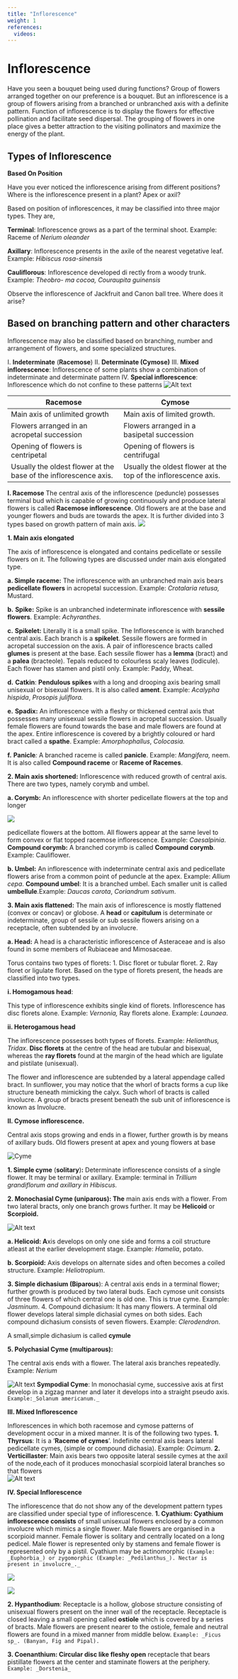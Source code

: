 ```yaml
---
title: "Inflorescence"
weight: 1
references:
  videos:
---
```


# Inflorescence

Have you seen a bouquet being used during functions? Group of flowers arranged together on our preference is a bouquet. But an inflorescence is a group of flowers arising from a branched or unbranched axis with a definite pattern. Function of inflorescence is to display the flowers for effective pollination and facilitate seed dispersal. The grouping of flowers in one place gives a better attraction to the visiting pollinators and maximize the energy of the plant.

## Types of Inflorescence

**Based On Position**

Have you ever noticed the inflorescence arising from different positions? Where is the inflorescence present in a plant? Apex or axil?

Based on position of inflorescences, it may be classified into three major types. They are,

**Terminal**: Inflorescence grows as a part of the terminal shoot. Example: Raceme of _Nerium oleander_

**Axillary**: Inflorescence presents in the axile of the nearest vegetative leaf. Example: _Hibiscus rosa-sinensis_

**Cauliflorous**: Inflorescence developed di rectly from a woody trunk. Example: _Theobro- ma cocoa, Couraupita guinensis_

Observe the inflorescence of Jackfruit and Canon ball tree. Where does it arise?

## Based on branching pattern and other characters

Inflorescence may also be classified based on branching, number and arrangement of flowers, and some specialized structures.

I. **Indeterminate** (**Racemose**)
II. **Determinate (Cymose)**
III. **Mixed inflorescence**: Inflorescence of some plants show a combination of indeterminate and determinate pattern
IV. **Special inflorescence**: Inflorescence which do not confine to these patterns
![Alt text](4.2.png)

| **Racemose**                                                     | **Cymose**                                                      |
| ---------------------------------------------------------------- | --------------------------------------------------------------- |
| Main axis of unlimited growth                                    | Main axis of limited growth.                                    |
| Flowers arranged in an acropetal succession                      | Flowers arranged in a basipetal succession                      |
| Opening of flowers is centripetal                                | Opening of flowers is centrifugal                               |
| Usually the oldest flower at the base of the inflorescence axis. | Usually the oldest flower at the top of the inflorescence axis. |

**I. Racemose** The central axis of the inflorescence (peduncle) possesses terminal bud which is capable of growing continuously and produce lateral flowers is called **Racemose inflorescence**. Old flowers are at the base and younger flowers and buds are towards the apex. It is further divided into 3 types based on growth pattern of main axis.
![](4.3.png)

**1. Main axis elongated**

The axis of inflorescence is elongated and contains pedicellate or sessile flowers on it. The following types are discussed under main axis elongated type.

**a. Simple raceme:** The inflorescence with an unbranched main axis bears **pedicellate flowers** in acropetal succession. Example: _Crotalaria retusa,_ Mustard.

**b.** **Spike:** Spike is an unbranched indeterminate inflorescence with **sessile flowers**. Example: _Achyranthes._

**c.** **Spikelet:** Literally it is a small spike. The Inflorescence is with branched central axis. Each branch is a **spikelet**. Sessile flowers are formed in acropetal succession on the axis. A pair of inflorescence bracts called **glumes** is present at the base. Each sessile flower has a **lemma** (bract) and a **palea** (bracteole). Tepals reduced to colourless scaly leaves (lodicule). Each flower has stamen and pistil only. Example: Paddy, Wheat.

**d.** **Catkin**: **Pendulous spikes** with a long and drooping axis bearing small unisexual or bisexual flowers. It is also called **ament**. Example: _Acalypha hispida_, _Prosopis juliflora._

**e.** **Spadix:** An inflorescence with a fleshy or thickened central axis that possesses many unisexual sessile flowers in acropetal succession. Usually female flowers are found towards the base and male flowers are found at the apex. Entire inflorescence is covered by a brightly coloured or hard bract called a **spathe**. Example: _Amorphophallus_, _Colocasia._

**f.** **Panicle**_:_ A branched raceme is called **panicle**. Example: _Mangifera,_ neem. It is also called **Compound raceme** or **Raceme of Racemes**.

**2. Main axis shortened:** Inflorescence with reduced growth of central axis. There are two types, namely corymb and umbel.

**a. Corymb:** An inflorescence with shorter pedicellate flowers at the top and longer

![](4.4.png)

pedicellate flowers at the bottom. All flowers appear at the same level to form convex or flat topped racemose inflorescence. Example: _Caesalpinia_. **Compound corymb:** A branched corymb is called **Compound corymb**. Example: Cauliflower.

**b. Umbel:** An inflorescence with indeterminate central axis and pedicellate flowers arise from a common point of peduncle at the apex. Example: _Allium_ _cepa_. **Compound umbel**: It is a branched umbel. Each smaller unit is called **umbellule**.Example: _Daucas carota_, _Coriandrum sativum_.

**3. Main axis flattened:** The main axis of inflorescence is mostly flattened (convex or concav) or globose. A **head** or **capitulum** is determinate or indeterminate, group of sessile or sub sessile flowers arising on a receptacle, often subtended by an involucre.

**a. Head:** A head is a characteristic inflorescence of Asteraceae and is also found in some members of Rubiaceae and Mimosaceae.

Torus contains two types of florets: 1. Disc floret or tubular floret. 2. Ray floret or ligulate floret. Based on the type of florets present, the heads are classified into two types.

**i. Homogamous head**:

This type of inflorescence exhibits single kind of florets. Inflorescence has disc florets alone. Example: _Vernonia,_ Ray florets alone. Example: _Launaea_.

**ii. Heterogamous head**

The inflorescence possesses both types of florets. Example: _Helianthus, Tridax_.
**Disc florets** at the centre of the head are tubular and bisexual, whereas the **ray florets** found at the margin of the head which are ligulate and pistilate (unisexual).

The flower and inflorescence are subtended by a lateral appendage called bract. In sunflower, you may notice that the whorl of bracts forms a cup like structure beneath mimicking the calyx. Such whorl of bracts is called involucre. A group of bracts present beneath the sub unit of inflorescence is known as Involucre.

**II. Cymose inflorescence.**

Central axis stops growing and ends in a flower, further growth is by means of axillary buds. Old flowers present at apex and young flowers at base

![ Cyme](4.5.png)

**1. Simple cyme** (**solitary**)**:** Determinate inflorescence consists of a single flower. It may be terminal or axillary. Example: terminal in _Trillium grandiflorum and axillary in Hibiscus._

**2\. Monochasial Cyme (uniparous): The** main axis ends with a flower. From two lateral bracts, only one branch grows further. It may be **Helicoid** or **Scorpioid.**

![Alt text](4.6.png)

**a. Helicoid: A**xis develops on only one side and forms a coil structure atleast at the earlier development stage. Example: _Hamelia_, potato.

**b. Scorpioid:** Axis develops on alternate sides and often becomes a coiled structure. Example: _Heliotropium_.

**3. Simple dichasium (Biparous**): A central axis ends in a terminal flower; further growth is produced by two lateral buds. Each cymose unit consists of three flowers of which central one is old one. This is true cyme. Example: _Jasminum_. 4. Compound dichasium: It has many flowers. A terminal old flower develops lateral simple dichasial cymes on both sides. Each compound dichasium consists of seven flowers. Example: _Clerodendron_.

A small,simple dichasium is called **cymule**

**5. Polychasial Cyme (multiparous):**

The central axis ends with a flower. The lateral axis branches repeatedly. Example: _Nerium_

![Alt text](4.7.png)
**Sympodial Cyme**: In monochasial cyme, successive axis at first develop in a zigzag manner and later it develops into a straight pseudo axis. `Example:_Solanum americanum._`

**III. Mixed Inflorescence**

Inflorescences in which both racemose and cymose patterns of development occur in a mixed manner. It is of the following two types.
**1\. Thyrsus**: It is a ‘**Raceme of cymes**’. Indefinite central axis bears lateral pedicellate cymes, (simple or compound dichasia). Example: _Ocimum_.
**2\. Verticillaster**: Main axis bears two opposite lateral sessile cymes at the axil of the node,each of it produces monochasial scorpioid lateral branches so that flowers  
![Alt text](4.8.png)

**IV. Special Inflorescence**

The inflorescence that do not show any of the development pattern types are classified under special type of inflorescence.
**1\. Cyathium: Cyathium inflorescence consists** of small unisexual flowers enclosed by a common involucre which mimics a single flower. Male flowers are organised in a scorpioid manner. Female flower is solitary and centrally located on a long pedicel. Male flower is represented only by stamens and female flower is represented only by a pistil. Cyathium may be actinomorphic `(Example: _Euphorbia_) or zygomorphic (Example: _Pedilanthus_). Nectar is present in involucre_._`

![](4.9.png)

![ ](4.10.png)

**2. Hypanthodium**: Receptacle is a hollow, globose structure consisting of unisexual flowers present on the inner wall of the receptacle. Receptacle is closed leaving a small opening called **ostiole** which is covered by a series of bracts. Male flowers are present nearer to the ostiole, female and neutral flowers are found in a mixed manner from middle below. `Example: _Ficus sp_. (Banyan, Fig and Pipal).`

**3. Coenanthium: Circular disc like fleshy open** receptacle that bears pistillate flowers at the center and staminate flowers at the periphery. `Example: _Dorstenia_`
